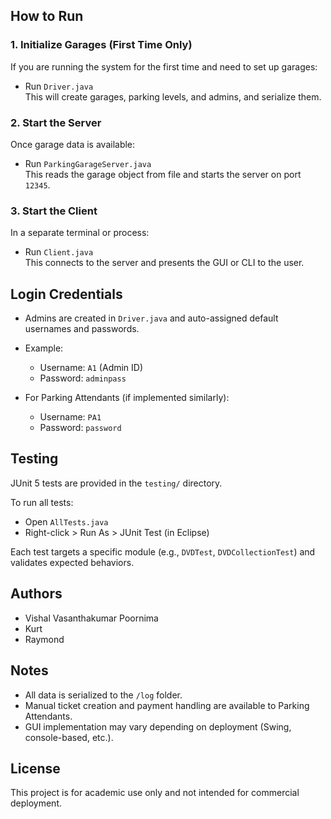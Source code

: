 
## How to Run

### 1. Initialize Garages (First Time Only)
If you are running the system for the first time and need to set up garages:

- Run `Driver.java`  
  This will create garages, parking levels, and admins, and serialize them.

### 2. Start the Server
Once garage data is available:

- Run `ParkingGarageServer.java`  
  This reads the garage object from file and starts the server on port `12345`.

### 3. Start the Client
In a separate terminal or process:

- Run `Client.java`  
  This connects to the server and presents the GUI or CLI to the user.

## Login Credentials
- Admins are created in `Driver.java` and auto-assigned default usernames and passwords.
- Example:
  - Username: `A1` (Admin ID)
  - Password: `adminpass`

- For Parking Attendants (if implemented similarly):
  - Username: `PA1`
  - Password: `password`

## Testing
JUnit 5 tests are provided in the `testing/` directory.

To run all tests:

- Open `AllTests.java`
- Right-click > Run As > JUnit Test (in Eclipse)

Each test targets a specific module (e.g., `DVDTest`, `DVDCollectionTest`) and validates expected behaviors.

## Authors
- Vishal Vasanthakumar Poornima
- Kurt
- Raymond

## Notes
- All data is serialized to the `/log` folder.
- Manual ticket creation and payment handling are available to Parking Attendants.
- GUI implementation may vary depending on deployment (Swing, console-based, etc.).

## License
This project is for academic use only and not intended for commercial deployment.
